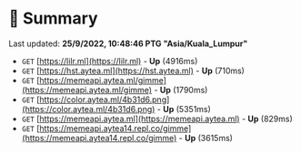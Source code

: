 # 📖 Summary
Last updated: **25/9/2022, 10:48:46 PTG "Asia/Kuala_Lumpur"**

- `GET` [https://lilr.ml](https://lilr.ml) - **Up** (4916ms)
- `GET` [https://hst.aytea.ml](https://hst.aytea.ml) - **Up** (710ms)
- `GET` [https://memeapi.aytea.ml/gimme](https://memeapi.aytea.ml/gimme) - **Up** (1790ms)
- `GET` [https://color.aytea.ml/4b31d6.png](https://color.aytea.ml/4b31d6.png) - **Up** (5351ms)
- `GET` [https://memeapi.aytea.ml](https://memeapi.aytea.ml) - **Up** (829ms)
- `GET` [https://memeapi.aytea14.repl.co/gimme](https://memeapi.aytea14.repl.co/gimme) - **Up** (3615ms)
